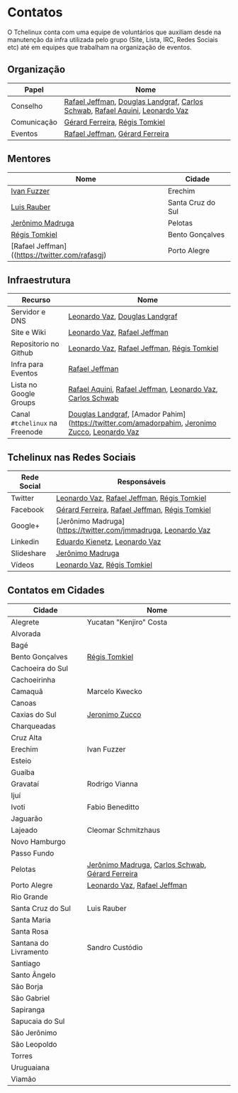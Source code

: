 Contatos
========

O Tchelinux conta com uma equipe de voluntários que auxiliam desde na manutenção da infra utilizada pelo grupo (Site, Lista, IRC, Redes Sociais etc) até em equipes que trabalham na organização de eventos. 

## Organização
           
 | Papel                  | Nome                                                                |   
 |------------------      |-------------                                                        | 
 | Conselho               | [Rafael Jeffman](https://twitter.com/rafasgj), [Douglas Landgraf](https://twitter.com/dougsland), [Carlos Schwab](https://www.facebook.com/carlos.brandaoschwab), [Rafael Aquini](https://twitter.com/raaquini), [Leonardo Vaz](https://twitter.com/leonardovaz) |
 | Comunicação            | [Gérard Ferreira](https://www.facebook.com/gerard10ferreira), [Régis Tomkiel](https://twitter.com/tomtomkiel)                                      |
 | Eventos                | [Rafael Jeffman](https://twitter.com/rafasgj), [Gérard Ferreira](https://www.facebook.com/gerard10ferreira)                                     |   

## Mentores
 
 | Nome                           				| Cidade                                                              |
 |------------------           					|------------                                                         |
 | [Ivan Fuzzer](https://twitter.com/ivanbrasil)                | Erechim                                                             |
 | [Luis Rauber](https://twitter.com/lrauber)                   | Santa Cruz do Sul                                                   |
 | [Jerônimo Madruga](https://twitter.com/jmmadruga)            | Pelotas                                                             | 
 | [Régis Tomkiel](https://twitter.com/tomtomkiel)              | Bento Gonçalves                                                     |
 | [Rafael Jeffman]((https://twitter.com/rafasgj)               | Porto Alegre                                                        |

## Infraestrutura

 | Recurso                        | Nome                                                         | 
 | -----------------              | ------------                                                 | 
 | Servidor e DNS                 | [Leonardo Vaz](https://twitter.com/leonardovaz), [Douglas Landgraf](https://twitter.com/dougsland)                               |
 | Site e Wiki                    | [Leonardo Vaz](https://twitter.com/leonardovaz), [Rafael Jeffman](https://twitter.com/rafasgj)                                 |
 | Repositorio no Github          | [Leonardo Vaz](https://twitter.com/leonardovaz), [Rafael Jeffman](https://twitter.com/rafasgj), [Régis Tomkiel](https://twitter.com/tomtomkiel)                  |
 | Infra para Eventos             | [Rafael Jeffman](https://twitter.com/rafasgj)                                               | 
 | Lista no Google Groups         | [Rafael Aquini](https://twitter.com/raaquini), [Rafael Jeffman](https://twitter.com/rafasgj), [Leonardo Vaz](https://twitter.com/leonardovaz), [Carlos Schwab](https://www.facebook.com/carlos.brandaoschwab)   |  
 | Canal `#tchelinux` na Freenode | [Douglas Landgraf](https://twitter.com/dougsland), [Amador Pahim](https://twitter.com/amadorpahim, [Jeronimo Zucco](https://twitter.com/jczucco), [Leonardo Vaz](https://twitter.com/leonardovaz) | 

## Tchelinux nas Redes Sociais

 | Rede Social                    | Responsáveis                                                 |
 |------------                    |-------------                                                 |
 | Twitter                        | [Leonardo Vaz](https://twitter.com/leonardovaz), [Rafael Jeffman](https://twitter.com/rafasgj), [Régis Tomkiel](https://twitter.com/tomtomkiel)                  | 
 | Facebook                       | [Gérard Ferreira](https://www.facebook.com/gerard10ferreira), [Rafael Jeffman](https://twitter.com/rafasgj), [Régis Tomkiel](https://twitter.com/tomtomkiel)     | 
 | Google+                        | [Jerônimo Madruga](https://twitter.com/jmmadruga, [Leonardo Vaz](https://twitter.com/leonardovaz)                                                                | 
 | Linkedin                       | [Eduardo Kienetz](https://twitter.com/kienetz), [Leonardo Vaz](https://twitter.com/leonardovaz)                                                                  | 
 | Slideshare                     | [Jerônimo Madruga](https://twitter.com/jmmadruga)                                                                                                                | 
 | Vídeos                         | [Leonardo Vaz](https://twitter.com/leonardovaz), [Régis Tomkiel](https://twitter.com/tomtomkiel)                                                                 | 

## Contatos em Cidades

 | Cidade                | Nome                                                  |
 | ------                | ----------------                                      | 
 | Alegrete              | Yucatan "Kenjiro" Costa                               |
 | Alvorada              |                                                       |
 | Bagé			 |                                                       |
 | Bento Gonçalves       | [Régis Tomkiel](https://twitter.com/tomtomkiel)       |
 | Cachoeira do Sul      |                                                       |
 | Cachoeirinha          |                                                       |
 | Camaquã               | Marcelo Kwecko                                        |
 | Canoas                |                                                       |
 | Caxias do Sul         | [Jeronimo Zucco](https://twitter.com/jczucco)         |
 | Charqueadas           |                                                       |
 | Cruz Alta             |                                                       |
 | Erechim               | Ivan Fuzzer                                           |
 | Esteio                |                                                       |
 | Guaíba                |                                                       |
 | Gravataí              | Rodrigo Vianna                                        |
 | Ijuí                  |                                                       |
 | Ivoti                 | Fabio Beneditto                                       |
 | Jaguarão              |                                                       |
 | Lajeado               | Cleomar Schmitzhaus                                   |
 | Novo Hamburgo         |                                                       |
 | Passo Fundo           |                                                       |
 | Pelotas               | [Jerônimo Madruga](https://twitter.com/jmmadruga), [Carlos Schwab](https://www.facebook.com/carlos.brandaoschwab), [Gérard Ferreira](https://www.facebook.com/gerard10ferreira)      |
 | Porto Alegre          | [Leonardo Vaz](https://twitter.com/leonardovaz), [Rafael Jeffman](https://twitter.com/rafasgj)                          |
 | Rio Grande            |                                                       |
 | Santa Cruz do Sul     | Luis Rauber                                           |
 | Santa Maria           |                                                       |
 | Santa Rosa            |                                                       |
 | Santana do Livramento | Sandro Custódio                                       |
 | Santiago              |                                                       |
 | Santo Ângelo          |                                                       |
 | São Borja             |                                                       |
 | São Gabriel           |                                                       |
 | Sapiranga             |                                                       |
 | Sapucaia do Sul       |                                                       |
 | São Jerônimo          |                                                       |
 | São Leopoldo          |                                                       |
 | Torres                |                                                       |
 | Uruguaiana            |                                                       |
 | Viamão                |                                                       |
